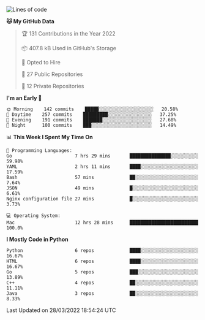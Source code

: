 <!--START_SECTION:waka-->
![Lines of code](https://img.shields.io/badge/From%20Hello%20World%20I%27ve%20Written-982%20Thousand%20lines%20of%20code-blue)

**🐱 My GitHub Data** 

> 🏆 131 Contributions in the Year 2022
 > 
> 📦 407.8 kB Used in GitHub's Storage 
 > 
> 💼 Opted to Hire
 > 
> 📜 27 Public Repositories 
 > 
> 🔑 12 Private Repositories  
 > 
**I'm an Early 🐤** 

```text
🌞 Morning    142 commits    █████░░░░░░░░░░░░░░░░░░░░   20.58% 
🌆 Daytime    257 commits    █████████░░░░░░░░░░░░░░░░   37.25% 
🌃 Evening    191 commits    ███████░░░░░░░░░░░░░░░░░░   27.68% 
🌙 Night      100 commits    ███░░░░░░░░░░░░░░░░░░░░░░   14.49%

```


📊 **This Week I Spent My Time On** 

```text
💬 Programming Languages: 
Go                       7 hrs 29 mins       ███████████████░░░░░░░░░░   59.98% 
YAML                     2 hrs 11 mins       ████░░░░░░░░░░░░░░░░░░░░░   17.59% 
Bash                     57 mins             ██░░░░░░░░░░░░░░░░░░░░░░░   7.64% 
JSON                     49 mins             █░░░░░░░░░░░░░░░░░░░░░░░░   6.61% 
Nginx configuration file 27 mins             █░░░░░░░░░░░░░░░░░░░░░░░░   3.73%

💻 Operating System: 
Mac                      12 hrs 28 mins      █████████████████████████   100.0%

```

**I Mostly Code in Python** 

```text
Python                   6 repos             ████░░░░░░░░░░░░░░░░░░░░░   16.67% 
HTML                     6 repos             ████░░░░░░░░░░░░░░░░░░░░░   16.67% 
Go                       5 repos             ███░░░░░░░░░░░░░░░░░░░░░░   13.89% 
C++                      4 repos             ██░░░░░░░░░░░░░░░░░░░░░░░   11.11% 
Java                     3 repos             ██░░░░░░░░░░░░░░░░░░░░░░░   8.33%

```



 Last Updated on 28/03/2022 18:54:24 UTC
<!--END_SECTION:waka-->
